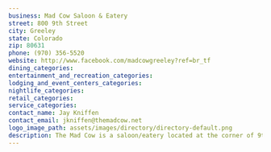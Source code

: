 ```yaml
---
business: Mad Cow Saloon & Eatery
street: 800 9th Street
city: Greeley
state: Colorado
zip: 80631
phone: (970) 356-5520
website: http://www.facebook.com/madcowgreeley?ref=br_tf
dining_categories: 
entertainment_and_recreation_categories: 
lodging_and_event_centers_categories: 
nightlife_categories: 
retail_categories: 
service_categories: 
contact_name: Jay Kniffen
contact_email: jkniffen@themadcow.net
logo_image_path: assets/images/directory/directory-default.png
description: The Mad Cow is a saloon/eatery located at the corner of 9th Street and 8th Avenue. We have many sandwiches to delight your taste buds and would like you to try our wonderful soups & salads. We also offer event hosting for your business meetings & birthday parties., Hours of Business: Monday-Saturday: 11:00 am-Close
---
```

